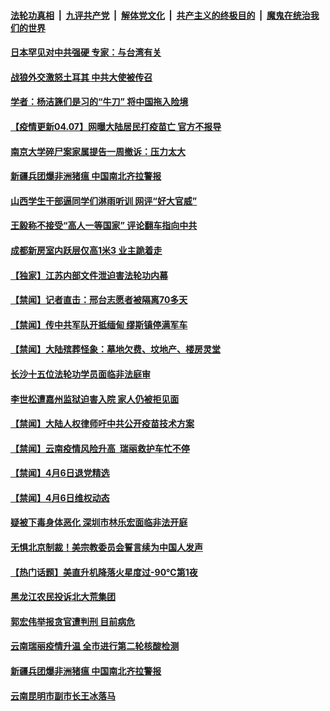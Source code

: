 

####  [法轮功真相](../../../../basic/blob/master/README.md?t=04071231) &nbsp;|&nbsp; [九评共产党](../../../../9ping.md/blob/master/README.md?t=04071231) &nbsp;|&nbsp; [解体党文化](../../../../jtdwh.md/blob/master/README.md?t=04071231)  &nbsp;|&nbsp; [共产主义的终极目的](../../../../gczydzjmd.md/blob/master/README.md?t=04071231) &nbsp;|&nbsp; [魔鬼在统治我们的世界](../../../../mgztzwmdsj.md/blob/master/README.md?t=04071231) 

#### [日本罕见对中共强硬 专家：与台湾有关](../pages/prog204/a103090625.md?t=04071231) 

#### [战狼外交激怒土耳其 中共大使被传召](../pages/prog204/a103090599.md?t=04071231) 

#### [学者：杨洁篪们是习的“牛刀” 将中国拖入险境](../pages/prog204/a103090549.md?t=04071231) 


#### [【疫情更新04.07】网曝大陆居民打疫苗亡 官方不报导](../pages/prog204/a103078521.md?t=04071231) 

#### [南京大学碎尸案家属提告一周撤诉：压力太大](../pages/prog204/a103090441.md?t=04071231) 

#### [新疆兵团爆非洲猪瘟 中国南北齐拉警报](../pages/prog204/a103090470.md?t=04071231) 

#### [山西学生干部逼同学们淋雨听训 网评“好大官威”](../pages/prog204/a103090399.md?t=04071231) 

#### [王毅称不接受“高人一等国家” 评论翻车指向中共](../pages/prog204/a103090347.md?t=04071231) 

#### [成都新房室内跃层仅高1米3 业主跪着走](../pages/prog204/a103090330.md?t=04071231) 



#### [【独家】江苏内部文件泄迫害法轮功内幕](../pages/prog204/a103090267.md?t=04071231) 

#### [【禁闻】记者直击：邢台志愿者被隔离70多天](../pages/prog204/a103090234.md?t=04071231) 

#### [【禁闻】传中共军队开抵缅甸 缪斯镇停满军车](../pages/prog204/a103090254.md?t=04071231) 

#### [【禁闻】大陆殡葬怪象：墓地欠费、坟地产、楼房灵堂](../pages/prog204/a103090237.md?t=04071231) 

#### [长沙十五位法轮功学员面临非法庭审](../pages/prog204/a103090231.md?t=04071231) 

#### [李世松遭嘉州监狱迫害入院 家人仍被拒见面](../pages/prog204/a103089959.md?t=04071231) 

#### [【禁闻】大陆人权律师吁中共公开疫苗技术方案](../pages/prog204/a103090214.md?t=04071231) 

#### [【禁闻】云南疫情风险升高  瑞丽救护车忙不停](../pages/prog204/a103090188.md?t=04071231) 

#### [【禁闻】4月6日退党精选](../pages/prog204/a103090183.md?t=04071231) 

#### [【禁闻】4月6日维权动态](../pages/prog204/a103090181.md?t=04071231) 

#### [疑被下毒身体恶化 深圳市林乐宏面临非法开庭](../pages/prog204/a103089934.md?t=04071231) 

#### [无惧北京制裁！美宗教委员会誓言续为中国人发声](../pages/prog204/a103089986.md?t=04071231) 

#### [【热门话题】美直升机降落火星度过-90℃第1夜](../pages/prog204/a103089930.md?t=04071231) 

#### [黑龙江农民投诉北大荒集团](../pages/prog204/a103089968.md?t=04071231) 

#### [郭宏伟举报贪官遭判刑 目前病危](../pages/prog204/a103089962.md?t=04071231) 

#### [云南瑞丽疫情升温 全市进行第二轮核酸检测](../pages/prog204/a103089937.md?t=04071231) 

#### [新疆兵团爆非洲猪瘟 中国南北齐拉警报](../pages/prog204/a103089906.md?t=04071231) 

#### [云南昆明市副市长王冰落马](../pages/prog204/a103089885.md?t=04071231) 


